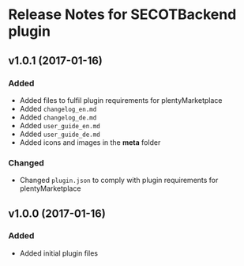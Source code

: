 # Release Notes for SECOTBackend plugin
 
## v1.0.1 (2017-01-16)
 
### Added
- Added files to fulfil plugin requirements for plentyMarketplace
- Added `changelog_en.md`
- Added `changelog_de.md`
- Added `user_guide_en.md`
- Added `user_guide_de.md`
- Added icons and images in the **meta** folder

### Changed
- Changed `plugin.json` to comply with plugin requirements for plentyMarketplace
 
## v1.0.0 (2017-01-16)
 
### Added
- Added initial plugin files